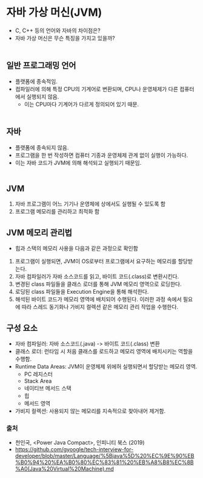 # 자바 가상 머신(JVM)
- C, C++ 등의 언어와 자바의 차이점은?
- 자바 가상 머신은 무슨 특징을 가지고 있을까?
<br></br>

## 일반 프로그래밍 언어
- 플랫폼에 종속적임.
- 컴파일러에 의해 특정 CPU의 기계어로 변환되며, CPU나 운영체제가 다른 컴퓨터에서 실행되지 않음.
    - 이는 CPU마다 기계어가 다르게 정의되어 있기 때문. 
<br></br>

## 자바
- 플랫폼에 종속되지 않음.
- 프로그램을 한 번 작성하면 컴퓨터 기종과 운영체제 관계 없이 실행이 가능하다.
- 이는 자바 코드가 JVM에 의해 해석되고 실행되기 때문임. 
<br></br>

## JVM
1. 자바 프로그램이 어느 기기나 운영체에 상에서도 실행될 수 있도록 함
2. 프로그램 메모리를 관리하고 최적화 함

## JVM 메모리 관리법
- 힙과 스택의 메모리 사용을 다음과 같은 과정으로 확인함

1. 프로그램이 실행되면, JVM이 OS로부터 프로그램에서 요구하는 메모리를 할당받는다.
2. 자바 컴파일러가 자바 소스코드를 읽고, 바이트 코드(.class)로 변환시킨다.
3. 변경된 class 파일들을 클래스 로더를 통해 JVM 메모리 영역으로 로딩한다.
4. 로딩된 class 파일들을 Execution Engine을 통해 해석한다.
5. 해석된 바이트 코드가 메모리 영역에 배치되어 수행된다. 이러한 과정 속에서 필요에 따라 스레드 동기화나 가비지 컬렉션 같은 메모리 관리 작업을 수행한다.

## 구성 요소
 - 자바 컴파일러: 자바 소스코드(.java) -> 바이트 코드(.class) 변환
 - 클래스 로더: 런타임 시 처음 클래스를 로드하고 메모리 영역에 배치시키는 역할을 수행함.
 - Runtime Data Areas: JVM이 운영체제 위에허 실행되면서 할당받는 메모리 영역.
    - PC 레지스터
    - Stack Area
    - 네이티브 메서드 스택
    - 힙
    - 메서드 영역
 - 가비지 컬렉션: 사용되지 않는 메모리를 지속적으로 찾아내어 제거함.

### 출처
- 천인국, \<Power Java Compact\>, 인피니티 북스 (2019)
- https://github.com/gyoogle/tech-interview-for-developer/blob/master/Language/%5Bjava%5D%20%EC%9E%90%EB%B0%94%20%EA%B0%80%EC%83%81%20%EB%A8%B8%EC%8B%A0(Java%20Virtual%20Machine).md